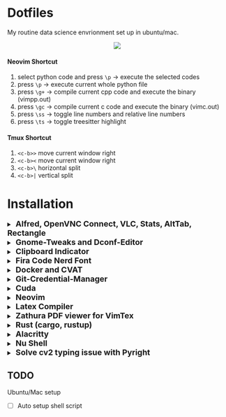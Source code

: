 # Dotfiles
My routine data science envrionment set up in ubuntu/mac.<br>

<p align="center">
    <img src="pictures/image.gif"/>
</p>


#### Neovim Shortcut
1. select python code and press `\p` -> execute the selected codes
2. press `\p`  -> execute current whole python file
3. press `\g+` -> compile current cpp code and execute the binary (vimpp.out)
4. press `\gc` -> compile current c code and execute the binary (vimc.out)
6. press `\ss` -> toggle line numbers and relative line numbers
7. press `\ts` -> toggle treesitter highlight

#### Tmux Shortcut
1. `<c-b>>` move current window right
2. `<c-b><` move current window right
3. `<c-b>\` horizontal split
3. `<c-b>|` vertical split



# Installation

<details>
    <summary><font size="4"><b>&nbsp;Alfred, OpenVNC Connect, VLC, Stats, AltTab, Rectangle</b></font></summary>

    TBD
</details>

<details>
    <summary><font size="4"><b>&nbsp;Gnome-Tweaks and Dconf-Editor</b></font></summary>

```bash
# Use `Tweaks` app to change caps to ctrl.
sudo apt install gnome-tweaks -y
# Use `dconf-editor` to change click app action be 'minimize-and-preview'. (org/gnome/shell/extensions/dash-to-dock/click-action)
sudo apt install dconf-editor -y
# (Optional) Disable laptop keybard
xinput disable "AT Translated Set 2 keyboard"
```
</details>




<details>
    <summary><font size="4"><b>&nbsp;Clipboard Indicator</b></font></summary>

Ubuntu

[https://extensions.gnome.org/extension/779/clipboard-indicator/](https://extensions.gnome.org/extension/779/clipboard-indicator/)

Mac

[https://apps.apple.com/us/app/copyclip-clipboard-history/id595191960?mt=12](https://apps.apple.com/us/app/copyclip-clipboard-history/id595191960?mt=12)
</details>

<details>
    <summary><font size="4"><b>&nbsp;Fira Code Nerd Font</b></font></summary>
    
[https://github.com/ryanoasis/nerd-fonts/releases](https://github.com/ryanoasis/nerd-fonts/releases)
</details>

<details>
    <summary><font size="4"><b>&nbsp;Docker and CVAT</b></font></summary>

[https://opencv.github.io/cvat/docs/administration/basics/installation/](https://opencv.github.io/cvat/docs/administration/basics/installation/)
</details>

<details>
    <summary><font size="4"><b>&nbsp;Git-Credential-Manager</b></font></summary>

[https://github.com/GitCredentialManager/git-credential-manager/releases](https://github.com/GitCredentialManager/git-credential-manager/releases)
```bash
sudo dpkg -i <path-to-package>
git-credential-manager configure
```
</details>

<details>
    <summary><font size="4"><b>&nbsp;Cuda</b></font></summary>

[https://docs.nvidia.com/cuda/cuda-installation-guide-linux/index.html](https://docs.nvidia.com/cuda/cuda-installation-guide-linux/index.html)<br>

```bash
sudo apt-get install linux-headers-$(uname -r)
# WARNING: the `ubuntu2004/x86_64` in the following url may be different, remember to change it.
# you can find the feasible choices here https://docs.nvidia.com/cuda/cuda-installation-guide-linux/index.html#network-repo-installation-for-ubuntu
wget https://developer.download.nvidia.com/compute/cuda/repos/ubuntu2004/x86_64/cuda-keyring_1.0-1_all.deb
sudo dpkg -i cuda-keyring_1.0-1_all.deb
sudo apt-get update
sudo apt-get install cuda -y
```
</details>

<details>
  <summary><font size="4"><b>&nbsp;Neovim</b></font></summary>
  
Ubuntu
```bash
# Install Dependicies
sudo apt-get install ninja-build gettext libtool libtool-bin autoconf automake cmake g++ pkg-config unzip curl doxygen -y

# Build from Source
git clone https://github.com/neovim/neovim.git
cd neovim
sudo make -j$(nproc) CMAKE_BUILD_TYPE=Release && sudo make CMAKE_BUILD_TYPE=Release install
```

Mac (homebrew)
  
  ```bash
  /bin/bash -c "$(curl -fsSL https://raw.githubusercontent.com/Homebrew/install/HEAD/install.sh)"
  brew install --HEAD neovim
  ```
  
Both
  ```bash
  # Install Plugin Manager
  git clone --depth 1 https://github.com/wbthomason/packer.nvim ~/.local/share/nvim/site/pack/packer/start/packer.nvim
  
  # Install Configuration
  git clone git@github.com:youngtuotuo/dotfiles.git ~/github/dotfiles
  ln -s ~/github/dotfiles/nvim/ ~/.config/nvim
  
  # Run the following command to install LSP, formatter, etc.
  nvim --headless -c 'autocmd User PackerComplete quitall' -c 'PackerSync'
  ```
</details>

<details>
  <summary><font size="4"><b>&nbsp;Latex Compiler</b></font></summary>

```bash
sudo apt install texlive-latex-base texlive-fonts-recommended texlive-fonts-extra texlive-latex-extra texlive-xetex latexmk -y
```
</details>

<details>
    <summary><font size="4"><b>&nbsp;Zathura PDF viewer for VimTex</b></font></summary>

```bash
sudo apt install zathura -y
```
</details>

<details>
    <summary><font size="4"><b>&nbsp;Rust (cargo, rustup)</b></font></summary>

```bash
curl --proto '=https' --tlsv1.2 -sSf https://sh.rustup.rs | sh
source "$HOME/.cargo/env"
```
</details>

<details>
    <summary><font size="4"><b>&nbsp;Alacritty</b></font></summary>

[https://github.com/alacritty/alacritty/blob/master/INSTALL.md](https://github.com/alacritty/alacritty/blob/master/INSTALL.md)
</details>

<details>
    <summary><font size="4"><b>&nbsp;Nu Shell</b></font></summary>

Ubuntu
```bash
cargo install nu
```

Mac
```bash
brew install nushell
```
</details>

<details>
    <summary><font size="4"><b>&nbsp;Solve cv2 typing issue with Pyright</b></font></summary>

`opencv-python` or `opencv-contrib-python` is unable to be resolved by Pyright. By adding the `__init__.pyi` file, you'll get suggestion from Pyright.<br>
```bash
cd ~/github/dotfiles
cp cv2/__init__.pyi $VIRTUAL_ENV/lib/python3.8/site-packages/cv2/__init__.pyi
```
</details>

## TODO
Ubuntu/Mac setup
- [ ] Auto setup shell script
